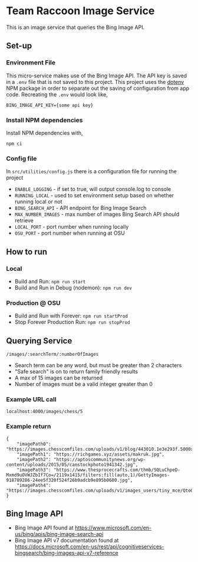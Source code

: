 # Team Raccoon Image Service
This is an image service that queries the Bing Image API.


## Set-up
### Environment File
This micro-service makes use of the Bing Image API.  The API key is saved in a
`.env` file that is not saved to this project.  This project uses the [dotenv](https://www.npmjs.com/package/dotenv) NPM package in order to separate out the saving of configuration from app code. Recreating the `.env` would look like,

```
BING_IMAGE_API_KEY={some api key}
```

### Install NPM dependencies
Install NPM dependencies with,
```
npm ci
```

### Config file
In `src/utilities/config.js` there is a configuration file for running the project
* `ENABLE_LOGGING` - if set to true, will output console.log to console
* `RUNNING_LOCAL` - used to set environment setup based on whether running local or not
* `BING_SEARCH_API` - API endpoint for Bing Image Search
* `MAX_NUMBER_IMAGES` - max number of images Bing Search API should retrieve
* `LOCAL_PORT` - port number when running locally
* `OSU_PORT` - port number when running at OSU


## How to run
### Local
* Build and Run: `npm run start`
* Build and Run in Debug (nodemon): `npm run dev`

### Production @ OSU
* Build and Run with Forever: `npm run startProd`
* Stop Forever Production Run: `npm run stopProd`


## Querying Service
```
/images/:searchTerm/:numberOfImages
```
* Search term can be any word, but must be greater than 2 characters
* "Safe search" is on to return family friendly results
* A max of 15 images can be returned
* Number of images must be a valid integer greater than 0

### Example URL call
```
localhost:4000/images/chess/5
```

### Example return
```
{
    "imagePath0": "https://images.chesscomfiles.com/uploads/v1/blog/443010.1e3e293f.5000x5000o.2f38f3b00ff6.jpeg",
    "imagePath1": "https://richgames.xyz/assets/makruk.jpg",
    "imagePath2": "https://aptoscommunitynews.org/wp-content/uploads/2015/05/canstockphoto1941342.jpg",
    "imagePath3": "https://www.thesprucecrafts.com/thmb/SQLuChpeD-Mxmd9uOVWJZbIf7Co=/2119x1415/filters:fill(auto,1)/GettyImages-918789286-24ee5f320f524f26b9adcb9e895b0600.jpg",
    "imagePath4": "https://images.chesscomfiles.com/uploads/v1/images_users/tiny_mce/QtoQlevel3/phpmXCTtm.jpeg"
}
```


## Bing Image API
* Bing Image API found at https://www.microsoft.com/en-us/bing/apis/bing-image-search-api
* Bing Image API v7 documentation found at https://docs.microsoft.com/en-us/rest/api/cognitiveservices-bingsearch/bing-images-api-v7-reference
